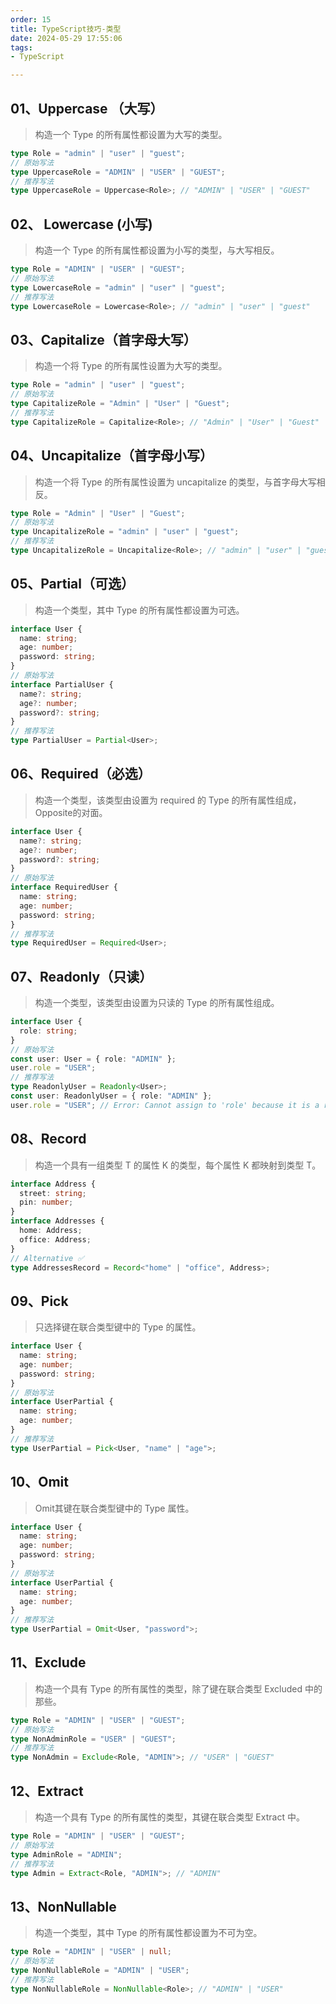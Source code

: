 ```yaml
---
order: 15
title: TypeScript技巧-类型
date: 2024-05-29 17:55:06
tags:
- TypeScript

---
```


## 01、Uppercase （大写）

> 构造一个 Type 的所有属性都设置为大写的类型。

```TypeScript
type Role = "admin" | "user" | "guest";
// 原始写法 
type UppercaseRole = "ADMIN" | "USER" | "GUEST";
// 推荐写法 
type UppercaseRole = Uppercase<Role>; // "ADMIN" | "USER" | "GUEST"
```

## 02、 Lowercase (小写)

> 构造一个 Type 的所有属性都设置为小写的类型，与大写相反。

```TypeScript
type Role = "ADMIN" | "USER" | "GUEST";
// 原始写法
type LowercaseRole = "admin" | "user" | "guest";
// 推荐写法
type LowercaseRole = Lowercase<Role>; // "admin" | "user" | "guest"
```

## 03、Capitalize（首字母大写）

> 构造一个将 Type 的所有属性设置为大写的类型。

```TypeScript
type Role = "admin" | "user" | "guest";
// 原始写法
type CapitalizeRole = "Admin" | "User" | "Guest";
// 推荐写法
type CapitalizeRole = Capitalize<Role>; // "Admin" | "User" | "Guest"
```

## 04、Uncapitalize（首字母小写）

>构造一个将 Type 的所有属性设置为 uncapitalize 的类型，与首字母大写相反。

```TypeScript
type Role = "Admin" | "User" | "Guest";
// 原始写法
type UncapitalizeRole = "admin" | "user" | "guest";
// 推荐写法
type UncapitalizeRole = Uncapitalize<Role>; // "admin" | "user" | "guest"
```

## 05、Partial（可选）

> 构造一个类型，其中 Type 的所有属性都设置为可选。

```TypeScript
interface User {
  name: string;
  age: number;
  password: string;
}
// 原始写法
interface PartialUser {
  name?: string;
  age?: number;
  password?: string;
}
// 推荐写法
type PartialUser = Partial<User>;
```

## 06、Required（必选）

> 构造一个类型，该类型由设置为 required 的 Type 的所有属性组成，Opposite的对面。

```TypeScript
interface User {
  name?: string;
  age?: number;
  password?: string;
}
// 原始写法
interface RequiredUser {
  name: string;
  age: number;
  password: string;
}
// 推荐写法
type RequiredUser = Required<User>;
```

## 07、Readonly（只读）

>构造一个类型，该类型由设置为只读的 Type 的所有属性组成。

```TypeScript
interface User {
  role: string;
}
// 原始写法
const user: User = { role: "ADMIN" };
user.role = "USER";
// 推荐写法
type ReadonlyUser = Readonly<User>;
const user: ReadonlyUser = { role: "ADMIN" };
user.role = "USER"; // Error: Cannot assign to 'role' because it is a read-only property.
```

## 08、Record

> 构造一个具有一组类型 T 的属性 K 的类型，每个属性 K 都映射到类型 T。

```TypeScript
interface Address {
  street: string;
  pin: number;
}
interface Addresses {
  home: Address;
  office: Address;
}
// Alternative ✅
type AddressesRecord = Record<"home" | "office", Address>;
```

## 09、Pick

> 只选择键在联合类型键中的 Type 的属性。

```TypeScript
interface User {
  name: string;
  age: number;
  password: string;
}
// 原始写法
interface UserPartial {
  name: string;
  age: number;
}
// 推荐写法
type UserPartial = Pick<User, "name" | "age">;
```

## 10、Omit

> Omit其键在联合类型键中的 Type 属性。

```TypeScript
interface User {
  name: string;
  age: number;
  password: string;
}
// 原始写法
interface UserPartial {
  name: string;
  age: number;
}
// 推荐写法
type UserPartial = Omit<User, "password">;
```

## 11、Exclude

> 构造一个具有 Type 的所有属性的类型，除了键在联合类型 Excluded 中的那些。

```TypeScript
type Role = "ADMIN" | "USER" | "GUEST";
// 原始写法
type NonAdminRole = "USER" | "GUEST";
// 推荐写法
type NonAdmin = Exclude<Role, "ADMIN">; // "USER" | "GUEST"
```

## 12、Extract

> 构造一个具有 Type 的所有属性的类型，其键在联合类型 Extract 中。

```TypeScript
type Role = "ADMIN" | "USER" | "GUEST";
// 原始写法
type AdminRole = "ADMIN";
// 推荐写法
type Admin = Extract<Role, "ADMIN">; // "ADMIN"
```

## 13、NonNullable

> 构造一个类型，其中 Type 的所有属性都设置为不可为空。

```TypeScript
type Role = "ADMIN" | "USER" | null;
// 原始写法
type NonNullableRole = "ADMIN" | "USER";
// 推荐写法
type NonNullableRole = NonNullable<Role>; // "ADMIN" | "USER"
```
